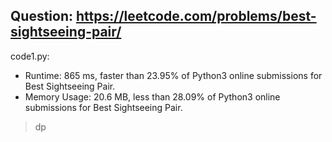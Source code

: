 ## Question: https://leetcode.com/problems/best-sightseeing-pair/

code1.py:
* Runtime: 865 ms, faster than 23.95% of Python3 online submissions for Best Sightseeing Pair.
* Memory Usage: 20.6 MB, less than 28.09% of Python3 online submissions for Best Sightseeing Pair.
> dp